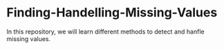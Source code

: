 # Finding-Handelling-Missing-Values
In this repository, we will learn different methods to detect and hanfle missing values.
